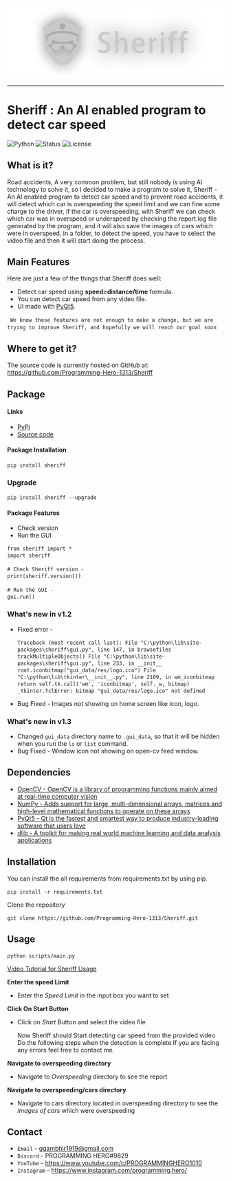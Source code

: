 <div align="center">
  <img src="https://raw.githubusercontent.com/Programming-Hero-1313/Sheriff/master/res/LogoImage.png"><br>
</div>

-----------------

# Sheriff : An AI enabled program to detect car speed

![Python](https://img.shields.io/badge/python-3.10-blue)
![Status](https://img.shields.io/badge/status-stable-brightgreen)
![License](https://img.shields.io/badge/license-MIT-red)

## What is it?

Road accidents, A very common problem, but still nobody is using Al technology to solve it,
so I decided to make a program to solve it, Sheriff - An Al enabled program to detect car speed and to prevent road accidents, 
it will detect which car is overspeeding the speed limit and we can fine some charge to the driver, 
if the car is overspeeding, with Sheriff we can check which car was in overspeed or underspeed by checking the report.log file generated by the program, 
and it will also save the images of cars which were in overspeed, in a folder, to detect the speed, 
you have to select the video file and then it will start doing the process.

## Main Features

Here are just a few of the things that Sheriff does well:

 - Detect car speed using **speed=distance/time** formula.
 - You can detect car speed from any video file.
 - UI made with [PyQt5](https://www.qt.io/).

 ` We know these features are not enough to make a change, but we are trying to improve Sheriff, and hopefully we will reach our goal soon`

## Where to get it?

The source code is currently hosted on GitHub at:
https://github.com/Programming-Hero-1313/Sheriff

## Package

#### Links
 - [PyPi](https://pypi.org/project/sheriff/0.1/)
 - [Source code](https://github.com/Programming-Hero-1313/Sheriff)

#### Package Installation
    pip install sheriff

### Upgrade
    pip install sheriff --upgrade

#### Package Features
 - Check version
 - Run the GUI
```
from sheriff import *
import sheriff

# Check Sheriff version -
print(sheriff.version())

# Run the GUI -
gui.run()
```

### What's new in v1.2

 - Fixed error - 
   ```
   Traceback (most recent call last): File "C:\python\lib\site-packages\sheriff\gui.py", line 147, in browsefiles trackMultipleObjects() File "C:\python\lib\site-packages\sheriff\gui.py", line 233, in __init__ root.iconbitmap("gui_data/res/logo.ico") File "C:\python\lib\tkinter\__init__.py", line 2109, in wm_iconbitmap return self.tk.call('wm', 'iconbitmap', self._w, bitmap) _tkinter.TclError: bitmap "gui_data/res/logo.ico" not defined
   ```
 - Bug Fixed - Images not showing on home screen like icon, logo.

### What's new in v1.3

 - Changed `gui_data` directory name to `.gui_data`, so that it will be hidden when you run the `ls` or `list` command.
 - Bug Fixed - Window icon not showing on open-cv feed window.

## Dependencies

- [OpenCV - OpenCV is a library of programming functions mainly aimed at real-time computer vision](https://opencv.org/)
- [NumPy - Adds support for large, multi-dimensional arrays, matrices and high-level mathematical functions to operate on these arrays](https://www.numpy.org)
- [PyQt5 - Qt is the fastest and smartest way to produce industry-leading software that users love](https://www.qt.io/) 
- [dlib - A toolkit for making real world machine learning and data analysis applications](http://dlib.net/)

## Installation

You can install the all requirements from requirements.txt by using pip.

    pip install -r requirements.txt

Clone the repository

    git clone https://github.com/Programming-Hero-1313/Sheriff.git

## Usage

    python scripts/main.py

[Video Tutorial for Sheriff Usage](https://streamable.com/29yprj)

**Enter the speed Limit**
- Enter the *Speed Limit* in the input box you want to set

**Click On Start Button**
 - Click on *Start* Button and select the video file

    Now Sheriff should Start detecting car speed from the provided video
    Do the following steps when the detection is complete
    If you are facing any errors feel free to contact me.

**Navigate to overspeeding directory**
 - Navigate to *Overspeeding* directory to see the report

**Navigate to overspeeding/cars directory**
 - Navigate to cars directory located in overspeeding directory to see the *images of cars* which were overspeeding
 
## Contact

- `Email` - ggambhir1919@gmail.com
- `Discord` - PROGRAMMING HERO#9829
- `YouTube` - https://www.youtube.com/c/PROGRAMMINGHERO1010
- `Instagram` - https://www.instagram.com/programming.hero/
